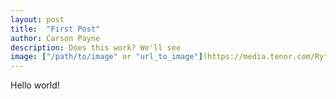```yaml
---
layout: post
title:  "First Post"
author: Carson Payne
description: Does this work? We'll see
image: ["/path/to/image" or "url_to_image"](https://media.tenor.com/RyfoUrpaxl8AAAAM/exercise-fat.gif)https://media.tenor.com/RyfoUrpaxl8AAAAM/exercise-fat.gif
--- 
```


Hello world!
